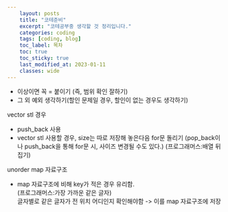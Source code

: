 ```yaml
---
    layout: posts
    title: "코테준비"
    excerpt: "코테공부중 생각할 것 정리입니다."
    categories: coding
    tags: [coding, blog]
    toc_label: 목차
    toc: true
    toc_sticky: true
    last_modified_at: 2023-01-11
    classes: wide
---
```


- 이상이면 꼭 = 붙이기 (즉, 범위 확인 잘하기)
- 그 외 예외 생각하기(할인 문제일 경우, 할인이 없는 경우도 생각하기)


vector stl 경우  
- push_back 사용  
- vector stl 사용할 경우, size는 따로 저장해 놓은다음 for문 돌리기
(pop_back이나 push_back을 통해 for문 시, 사이즈 변경될 수도 있다.)
(프로그래머스:배열 뒤집기)

unorder map 자료구조  
- map 자료구조에 비해 key가 적은 경우 유리함.  
(프로그래머스:가장 가까운 같은 글자)  
글자별로 같은 글자가 전 위치 어디인지 확인해야함 -> 이를 map 자료구조에 저장  

